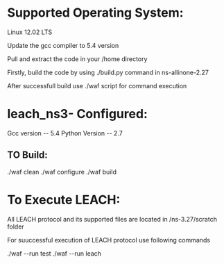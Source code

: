 # Supported Operating System:
Linux 12.02 LTS

Update the gcc compiler to 5.4 version

Pull and extract the code in your /home directory

Firstly, build the code by using ./build.py command in ns-allinone-2.27

After successfull build use ./waf script for command execution

# leach_ns3- Configured:
Gcc version -- 5.4
Python Version -- 2.7

## TO Build:

./waf clean
./waf configure
./waf build

# To Execute LEACH:
All LEACH protocol and its supported files are located in /ns-3.27/scratch folder

For suuccessful execution of LEACH protocol use following commands

./waf --run test
./waf --run leach
